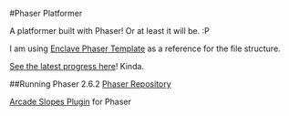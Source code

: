 #Phaser Platformer

A platformer built with Phaser! Or at least it will be. :P

I am using [Enclave Phaser Template](https://github.com/EnclaveGames/Enclave-Phaser-Template) as a reference for the file structure.

[See the latest progress here](https://stephsz.github.io/phaser-platformer/)! Kinda.

##Running Phaser 2.6.2
[Phaser Repository](https://github.com/photonstorm/phaser/tree/v2.6.2)

[Arcade Slopes Plugin](https://github.com/hexus/phaser-arcade-slopes) for Phaser
